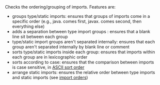Checks the ordering/grouping of imports. Features are:

  - groups type/static imports: ensures that groups of imports come in a
    specific order (e.g., java. comes first, javax. comes second, then
    everything else)
  - adds a separation between type import groups : ensures that a blank
    line sit between each group
  - type/static import groups aren't separated internally: ensures that
    each group aren't separated internally by blank line or comment
  - sorts type/static imports inside each group: ensures that imports
    within each group are in lexicographic order
  - sorts according to case: ensures that the comparison between imports
    is case sensitive, in [ASCII sort
    order](https://en.wikipedia.org/wiki/ASCII#Order)
  - arrange static imports: ensures the relative order between type
    imports and static imports (see [import
    orders](https://checkstyle.org/property_types.html#importOrder))
